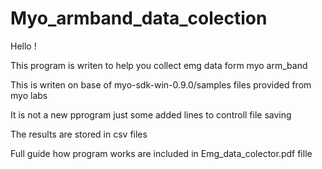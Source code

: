 # Myo_armband_data_colection
Hello !

This program is writen to help you collect emg data form myo arm_band

This is writen on base of myo-sdk-win-0.9.0/samples files provided from myo labs

It is not a new pprogram just some added lines to controll file saving

The results are stored in csv files

Full guide how program works are included in Emg_data_colector.pdf fille
